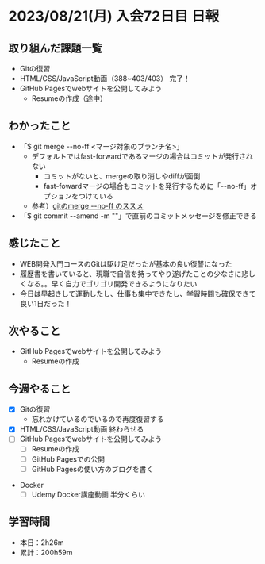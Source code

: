# 2023/08/21(月) 入会72日目 日報

## 取り組んだ課題一覧

- Gitの復習
- HTML/CSS/JavaScript動画（388~403/403） 完了！
- GitHub Pagesでwebサイトを公開してみよう
  - Resumeの作成（途中）

## わかったこと

- 「$ git merge --no-ff <マージ対象のブランチ名>」
  - デフォルトではfast-forwardであるマージの場合はコミットが発行されない
    - コミットがないと、mergeの取り消しやdiffが面倒
    - fast-fowardマージの場合もコミットを発行するために「--no-ff」オプションをつけている
  - 参考）[gitのmerge --no-ff のススメ](https://qiita.com/nog/items/c79469afbf3e632f10a1)
- 「$ git commit --amend -m ""」で直前のコミットメッセージを修正できる

## 感じたこと

- WEB開発入門コースのGitは駆け足だったが基本の良い復讐になった
- 履歴書を書いていると、現職で自信を持ってやり遂げたことの少なさに悲しくなる。。早く自力でゴリゴリ開発できるようになりたい
- 今日は早起きして運動したし、仕事も集中できたし、学習時間も確保できて良い1日だった！

## 次やること

- GitHub Pagesでwebサイトを公開してみよう
  - Resumeの作成

## 今週やること

- [x] Gitの復習
  - 忘れかけているのでいるので再度復習する
- [x] HTML/CSS/JavaScript動画 終わらせる
- [ ] GitHub Pagesでwebサイトを公開してみよう
  - [ ] Resumeの作成
  - [ ] GitHub Pagesでの公開
  - [ ] GitHub Pagesの使い方のブログを書く
- Docker
  - [ ] Udemy Docker講座動画 半分くらい

## 学習時間

- 本日：2h26m
- 累計：200h59m
